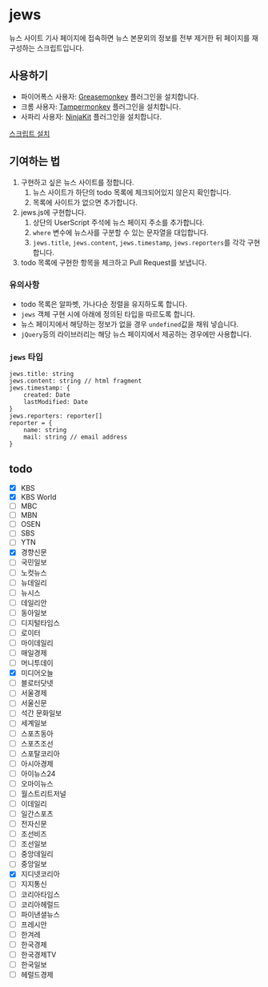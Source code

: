 # jews

뉴스 사이트 기사 페이지에 접속하면 뉴스 본문외의 정보를 전부 제거한 뒤 페이지를 재구성하는 스크립트입니다.


## 사용하기

* 파이어폭스 사용자: [Greasemonkey](https://addons.mozilla.org/ko/firefox/addon/greasemonkey/) 플러그인을 설치합니다.
* 크롬 사용자: [Tampermonkey](https://chrome.google.com/webstore/detail/tampermonkey/dhdgffkkebhmkfjojejmpbldmpobfkfo) 플러그인을 설치합니다.
* 사파리 사용자: [NinjaKit](https://github.com/os0x/NinjaKit) 플러그인을 설치합니다.

[스크립트 설치](https://raw.githubusercontent.com/disjukr/jews/master/jews.js)


## 기여하는 법

1. 구현하고 싶은 뉴스 사이트를 정합니다.
    1. 뉴스 사이트가 하단의 todo 목록에 체크되어있지 않은지 확인합니다.
    2. 목록에 사이트가 없으면 추가합니다.
2. jews.js에 구현합니다.
    1. 상단의 UserScript 주석에 뉴스 페이지 주소를 추가합니다.
    2. `where` 변수에 뉴스사를 구분할 수 있는 문자열을 대입합니다.
    3. `jews.title`, `jews.content`, `jews.timestamp`, `jews.reporters`를 각각 구현합니다.
3. todo 목록에 구현한 항목을 체크하고 Pull Request를 보냅니다.

### 유의사항

* todo 목록은 알파벳, 가나다순 정렬을 유지하도록 합니다.
* `jews` 객체 구현 시에 아래에 정의된 타입을 따르도록 합니다.
* 뉴스 페이지에서 해당하는 정보가 없을 경우 `undefined`값을 채워 넣습니다.
* `jQuery`등의 라이브러리는 해당 뉴스 페이지에서 제공하는 경우에만 사용합니다.

### `jews` 타입

```
jews.title: string
jews.content: string // html fragment
jews.timestamp: {
    created: Date
    lastModified: Date
}
jews.reporters: reporter[]
reporter = {
    name: string
    mail: string // email address
}
```


## todo

* [x] KBS
* [x] KBS World
* [ ] MBC
* [ ] MBN
* [ ] OSEN
* [ ] SBS
* [ ] YTN
* [x] 경향신문
* [ ] 국민일보
* [ ] 노컷뉴스
* [ ] 뉴데일리
* [ ] 뉴시스
* [ ] 데일리안
* [ ] 동아일보
* [ ] 디지털타임스
* [ ] 로이터
* [ ] 마이데일리
* [ ] 매일경제
* [ ] 머니투데이
* [x] 미디어오늘
* [ ] 블로터닷넷
* [ ] 서울경제
* [ ] 서울신문
* [ ] 석간 문화일보
* [ ] 세계일보
* [ ] 스포츠동아
* [ ] 스포츠조선
* [ ] 스포탈코리아
* [ ] 아시아경제
* [ ] 아이뉴스24
* [ ] 오마이뉴스
* [ ] 월스트리트저널
* [ ] 이데일리
* [ ] 일간스포츠
* [ ] 전자신문
* [ ] 조선비즈
* [ ] 조선일보
* [ ] 중앙데일리
* [ ] 중앙일보
* [x] 지디넷코리아
* [ ] 지지통신
* [ ] 코리아타임스
* [ ] 코리아헤럴드
* [ ] 파이낸셜뉴스
* [ ] 프레시안
* [ ] 한겨레
* [ ] 한국경제
* [ ] 한국경제TV
* [ ] 한국일보
* [ ] 헤럴드경제
